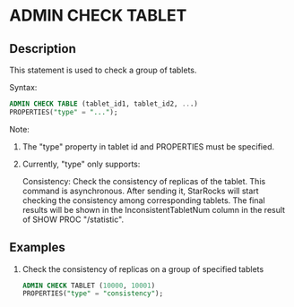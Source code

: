 # ADMIN CHECK TABLET

## Description

This statement is used to check a group of tablets.

Syntax:

```sql
ADMIN CHECK TABLE (tablet_id1, tablet_id2, ...)
PROPERTIES("type" = "...");
```

Note:

1. The "type" property in tablet id and PROPERTIES must be specified.

2. Currently, "type" only supports:

   Consistency: Check the consistency of replicas of the tablet. This command is asynchronous. After sending it, StarRocks will start checking the consistency among corresponding tablets. The final results will be shown in the InconsistentTabletNum column in the result of SHOW PROC "/statistic".

## Examples

1. Check the consistency of replicas on a group of specified tablets

    ```sql
    ADMIN CHECK TABLET (10000, 10001)
    PROPERTIES("type" = "consistency");
    ```
